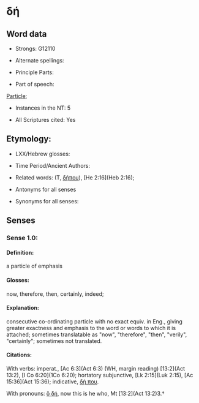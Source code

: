 # δή 

<!-- Status: S2=NeedsFinalCheck -->
<!-- Lexica used for edits:   -->

## Word data

* Strongs: G12110

* Alternate spellings:



* Principle Parts: 


* Part of speech: 

[Particle](http://ugg.readthedocs.io/en/latest/particle.html); 

* Instances in the NT: 5

* All Scriptures cited: Yes

## Etymology: 


* LXX/Hebrew glosses: 


* Time Period/Ancient Authors: 


* Related words: (T, [δήπου]()), [He 2:16](Heb 2:16);

* Antonyms for all senses

* Synonyms for all senses: 


## Senses 


### Sense  1.0: 

#### Definition:

 a particle of emphasis

#### Glosses: 

now, therefore, then, certainly, indeed; 

#### Explanation: 
consecutive co-ordinating particle with no exact equiv. in Eng., giving greater exactness and emphasis to the word or words to which it is attached; sometimes translatable as "now", "therefore", "then", "verily", "certainly"; sometimes not translated. 

#### Citations: 

With verbs: imperat., [Ac 6:3](Act 6:3) (WH, margin reading) [13:2](Act 13:2), [I Co 6:20](1Co 6:20); hortatory subjunctive, [Lk 2:15](Luk 2:15), [Ac 15:36](Act 15:36); indicative, [δή που](). 

With pronouns: [ὃ δή](), now this is he who, Mt [13:2](Act 13:2)3.†
